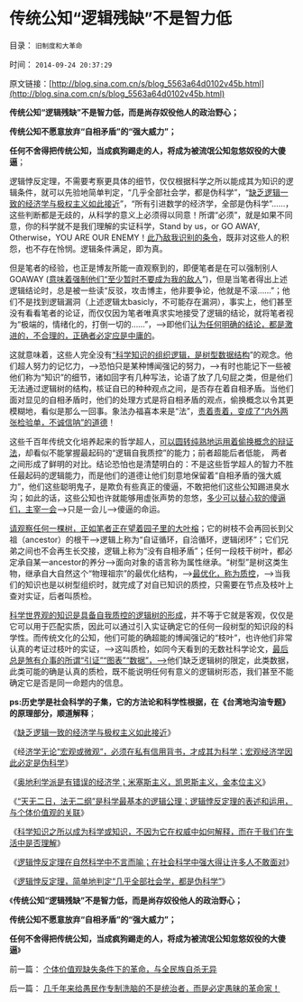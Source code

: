 # 传统公知“逻辑残缺”不是智力低

目录： `旧制度和大革命` 

时间： `2014-09-24 20:37:29` 

原文链接：[http://blog.sina.com.cn/s/blog_5563a64d0102v45b.html](http://blog.sina.com.cn/s/blog_5563a64d0102v45b.html)

**传统公知“逻辑残缺”不是智力低，而是尚存奴役他人的政治野心；**

**传统公知不愿意放弃“自相矛盾”的“强大威力”；**

**任何不舍得把传统公知，当成疯狗踢走的人，将成为被流氓公知忽悠奴役的大傻逼**；

逻辑悖反定理，不需要考察更具体的细节，仅仅根据科学之所以能成其为知识的逻辑条件，就可以先验地简单判定，“几乎全部社会学，都是伪科学”，“[缺乏逻辑一致的经济学与极权主义如此接近](../../../2014/9/17/缺乏逻辑一致的经济学与极权主义如此接近！.md)”，“所有引进数学的经济学，全部是伪科学”……，这些判断都是无歧的，从科学的意义上必须得以同意！所谓“必须”，就是如果不同意，你的科学就不是我们理解的实证科学，Stand
by us，or GO AWAY, Otherwise，YOU ARE OUR ENEMY！[此乃敌我识别的条令](../../../2013/11/12/先验概念下的“敌我识别”的客观性，自由人怎么办？.md)，既非对这些人的积怨，也不存在怜悯。逻辑条件满足，即为真。

但是笔者的经验，也正是博友所能一直观察到的，即便笔者是在可以强制别人GOAWAY ([意味着强制他们“至少暂时不要成为我的敌人](../../../2011/3/6/利益沟通＝敌我识别.md)”)，但是当笔者得出上述逻辑结论时，总是被一些读“反驳，攻击博主，他非要争论，他就是不滚……”；他们不是找到逻辑漏洞（上述逻辑太basicly，不可能存在漏洞），事实上，他们甚至没有看看笔者的论证，而仅仅因为笔者唯真求实地接受了逻辑的结论，就将笔者视为“极端的，情绪化的，打倒一切的……”，——>即他们[认为任何明确的结论，都是激进的，不合理的，正确者必定应是中庸的](../../../2011/1/22/非黑即白的科学和中庸的意识形态.md)。

这就意味着，这些人完全没有[“科学知识的组织逻辑，是树型数据结构](../../../2014/9/16/逻辑鉴定宣传，理论，权威，公知，五毛，和毛左的口水.md)”的观念。他们超人努力的记忆力，——>恐怕只是某种博闻强记的努力，——>有时也能记下一些被他们称为“知识”的细节，诸如回字有几种写法，论语了放了几句屁之类，但是他们无法通过逻辑树的结构，核证自已的种种观点之间，是否存在着自相矛盾。当他们面对显见的自相矛盾时，他们的处理方式是将自相矛盾的观点，偷换概念以令其更模糊地，看似是那么一回事。象法办福喜本来是“法”，[责着责着，变成了“内外两张检验单，不诚信呐”的道德](../../../2014/8/29/福喜事件暴露的，中华暴民让人毛骨悚然的正义逻辑.md)！

这些千百年传统文化培养起来的哲学超人，[可以圆转纯熟地运用着偷换概念的辩证法](../../../2010/2/12/哲学是“岂有此理”的学问.md)，却看似不能掌握最起码的“逻辑自我质控”的能力；前者超能后者低能，
两者之间形成了鲜明的对比。结论恐怕也是清楚明白的：不是这些哲学超人的智力不胜任最起码的逻辑能力，而是他们的道德让他们刻意地保留着“自相矛盾的强大威力”，他们这些聪明鬼子，是欺负有些真正的傻逼，不敢把他们这些公知踢进臭水沟；如此的话，这些公知也许就能够用虚张声势的忽悠，[多少可以替心软的傻逼们，主宰一会](../../../2014/3/26/“装逼，断言棒喝，谩骂”，左棍与个人主义不可调和的敌我矛盾.md)——>只是一会儿——>傻逼的命运。

[请观察任何一棵树，正如笔者正在望着园子里的大叶榕](../../../2014/9/13/科学的世界观和方法论，与传统公知，逻辑冲突不可调和；.md)；它的树枝不会再回长到父祖（ancestor）的根干——>逻辑上称为“自证循环，自洽循环，逻辑闭环”；它们兄弟之间也不会再生长交接，逻辑上称为“没有自相矛盾”；任何一段枝干树叶，都必定承自某一ancestor的养分——>面向对象的语言称为属性继承。“树型”是树这类生物，继承自大自然这个“物理祖宗”的最优化结构，——>[最优化，称为质控](../../../2013/7/5/个体思维特性（个性）怎么形成？精神不正常的标准是什么？.md)，——>当我们的知识也是以树型组织时，就完成了对自已知识的质控，只需要在节点及枝叶上查对实证，后者叫质检。

[科学世界观的知识是具备自我质控的逻辑树的形成](../../../2014/9/14/理解科学知识的“树型”数据结构，及逻辑残缺对智能的摧残；.md)，并不等于它就是客观，仅仅是它可以用于匹配实质，因此可以通过引入实证确定它的任何一段树型的知识段的科学性。而传统文化的公知，他们可能的确超能的博闻强记的“枝叶”，也许他们非常认真的考证过枝叶的实证，——>这叫质检，如同今天看到的无数社科学论文，[最后总是煞有介事的所谓“引证”“图表”“数据”，——>](../../../2014/3/7/“科学，知识”的概念和不同的口径.md)他们缺乏逻辑树的限定，此类数据，此类可能的确是认真的质检，既不能说明任何有意义的逻辑树形态，我们甚至不能确定它是否是同一命题内的信息。

**ps:历史学是社会科学的子集，它的方法论和科学性根据，在《台湾地沟油专题》的原理部分，顺道解释**；

《[缺乏逻辑一致的经济学与极权主义如此接近](../../../2014/9/17/缺乏逻辑一致的经济学与极权主义如此接近！.md)》

《经[济学无论“宏观或微观”，必须在私有信用背书，才成其为科学；宏观经济学因此必定是伪科学](../../../2014/9/18/“微观经济学”被政治宏观化，将导致资源超配和特殊利益集团.md)》

《[奥地利学派是有错误的经济学；米塞斯主义，凯恩斯主义，金本位主义](../../../2014/9/19/现代经济学的“现代≠科学”，奥地利学派的错误，及凯恩斯中的正确.md)》

《[“天无二日，法无二纲”是科学最基本的逻辑公理；逻辑悖反定理的表述和运用，与个体价值观的关联](../../../2014/9/20/逻辑悖反定理，最常用的证伪逻辑.md)》

《[科学知识之所以成为科学或知识，不因为它在权威中如何解释，而在于我们在生活中是否理解](../../../2014/9/21/逻辑悖反不是辩证法，科学之所以成为知识.md)》

《[逻辑悖反定理在自然科学中不言而喻；在社会科学中强大得让许多人不敢面对](../../../2014/9/22/逻辑悖反定理在社会科学中,强大得让许多人不敢面对.md)》

《[逻辑悖反定理，简单地判定“几乎全部社会学，都是伪科学”](../../../2014/9/23/逻辑悖反定理，简单地判定“几乎全部社会学，都是伪科学”.md)》

《**传统公知“逻辑残缺”不是智力低，而是尚存奴役他人的政治野心；**

**传统公知不愿意放弃“自相矛盾”的“强大威力”；**

**任何不舍得把传统公知，当成疯狗踢走的人，将成为被流氓公知忽悠奴役的大傻逼**》

前一篇： [个体价值观缺失条件下的革命，与全民族自杀无异](../../../2014/9/28/个体价值观缺失条件下的革命，与全民族自杀无异.md)

后一篇： [几千年来给愚民作专制洗脑的不是统治者，而是必定愚昧的革命家！](../../../2014/9/23/几千年来给愚民作专制洗脑的不是统治者，而是必定愚昧的革命家！.md)

